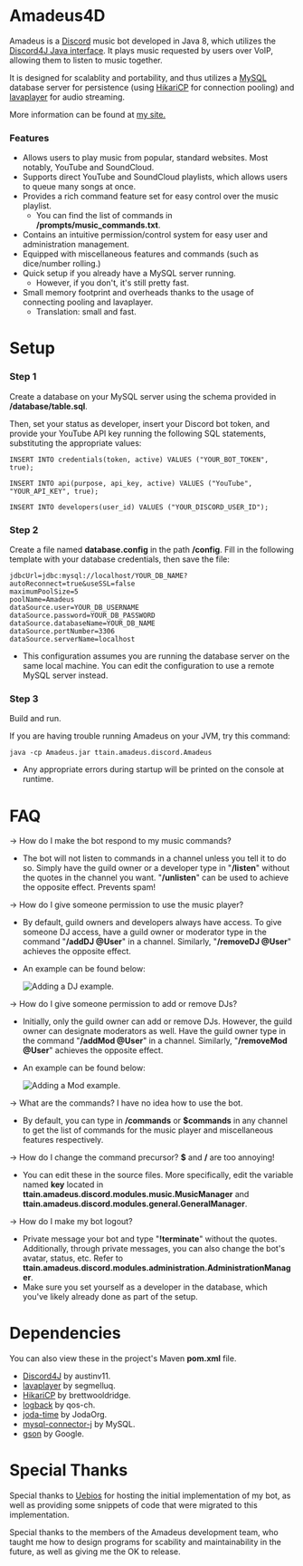 # Amadeus4D

Amadeus is a [Discord](https://discordapp.com/) music bot developed in Java 8, which utilizes the [Discord4J Java interface](https://github.com/austinv11/Discord4J). It plays music requested by users over VoIP, allowing them to listen to music together.

It is designed for scalablity and portability, and thus utilizes a [MySQL](https://github.com/mysql/mysql-server) database server for persistence (using [HikariCP](https://github.com/brettwooldridge/HikariCP) for connection pooling) and [lavaplayer](https://github.com/sedmelluq/lavaplayer) for audio streaming. 

More information can be found at [my site.](http://pupgramming.me/)

### Features
 
* Allows users to play music from popular, standard websites. Most notably, YouTube and SoundCloud.
* Supports direct YouTube and SoundCloud playlists, which allows users to queue many songs at once.
* Provides a rich command feature set for easy control over the music playlist.
	* You can find the list of commands in **/prompts/music_commands.txt**.
* Contains an intuitive permission/control system for easy user and administration management.
* Equipped with miscellaneous features and commands (such as dice/number rolling.)
* Quick setup if you already have a MySQL server running.
	* However, if you don't, it's still pretty fast.
* Small memory footprint and overheads thanks to the usage of connecting pooling and lavaplayer.
	* Translation: small and fast.


# Setup

### Step 1
Create a database on your MySQL server using the schema provided in **/database/table.sql**.

Then, set your status as developer, insert your Discord bot token, and provide your YouTube API key running the following SQL statements, substituting the appropriate values:
```
INSERT INTO credentials(token, active) VALUES ("YOUR_BOT_TOKEN", true);

INSERT INTO api(purpose, api_key, active) VALUES ("YouTube", "YOUR_API_KEY", true);

INSERT INTO developers(user_id) VALUES ("YOUR_DISCORD_USER_ID");
``` 

### Step 2

Create a file named **database.config** in the path **/config**. Fill in the following template with your database credentials, then save the file:

```
jdbcUrl=jdbc:mysql://localhost/YOUR_DB_NAME?autoReconnect=true&useSSL=false
maximumPoolSize=5
poolName=Amadeus
dataSource.user=YOUR_DB_USERNAME
dataSource.password=YOUR_DB_PASSWORD
dataSource.databaseName=YOUR_DB_NAME
dataSource.portNumber=3306
dataSource.serverName=localhost
````

* This configuration assumes you are running the database server on the same local machine. You can edit the configuration to use a remote MySQL server instead.

### Step 3

Build and run.

If you are having trouble running Amadeus on your JVM, try this command:
```
java -cp Amadeus.jar ttain.amadeus.discord.Amadeus
```

* Any appropriate errors during startup will be printed on the console at runtime.

# FAQ

-> How do I make the bot respond to my music commands?
* The bot will not listen to commands in a channel unless you tell it to do so. Simply have the guild owner or a developer type in "**/listen**" without the quotes in the channel you want. "**/unlisten**" can be used to achieve the opposite effect. Prevents spam!


-> How do I give someone permission to use the music player?
* By default, guild owners and developers always have access. To give someone DJ access, have a guild owner or moderator type in the command "**/addDJ @User**" in a channel. Similarly, "**/removeDJ @User**" achieves the opposite effect.
* An example can be found below:

	![Adding a DJ example.](http://i.imgur.com/1HOrUWI.png)


-> How do I give someone permission to add or remove DJs?
* Initially, only the guild owner can add or remove DJs. However, the guild owner can designate moderators as well. Have the guild owner type in the command "**/addMod @User**" in a channel. Similarly, "**/removeMod @User**" achieves the opposite effect.
* An example can be found below:

	![Adding a Mod example.](http://i.imgur.com/cA2acMM.png)


-> What are the commands? I have no idea how to use the bot.
* By default, you can type in **/commands** or **$commands** in any channel to get the list of commands for the music player and miscellaneous features respectively.


-> How do I change the command precursor?  **$** and **/** are too annoying!
* You can edit these in the source files. More specifically, edit the variable named **key** located in **ttain.amadeus.discord.modules.music.MusicManager** and **ttain.amadeus.discord.modules.general.GeneralManager**.


-> How do I make my bot logout?
* Private message your bot and type "**!terminate**" without the quotes. Additionally, through private messages, you can also change the bot's avatar, status, etc. Refer to **ttain.amadeus.discord.modules.administration.AdministrationManager**.
* Make sure you set yourself as a developer in the database, which you've likely already done as part of the setup.

# Dependencies

You can also view these in the project's Maven **pom.xml** file.

* [Discord4J](https://github.com/austinv11/Discord4J) by austinv11.
* [lavaplayer](https://github.com/sedmelluq/lavaplayer) by segmelluq.
* [HikariCP](https://github.com/brettwooldridge/HikariCP) by brettwooldridge.
* [logback](https://github.com/qos-ch/logback) by qos-ch.
* [joda-time](https://github.com/JodaOrg/joda-time) by JodaOrg.
* [mysql-connector-j](https://github.com/mysql/mysql-connector-j) by MySQL.
* [gson](https://github.com/google/gson) by Google.

# Special Thanks

Special thanks to [Uebios](https://github.com/Uebios) for hosting the initial implementation of my bot, as well as providing some snippets of code that were migrated to this implementation.

Special thanks to the members of the Amadeus development team, who taught me how to design programs for scability and maintainability in the future, as well as giving me the OK to release.